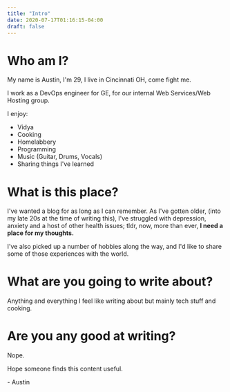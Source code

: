 ```yaml
---
title: "Intro"
date: 2020-07-17T01:16:15-04:00
draft: false
---
```


# Who am I?

My name is Austin, I'm 29, I live in Cincinnati OH, come fight me. 

I work as a DevOps engineer for GE, for our internal Web Services/Web Hosting group.

I enjoy:

- Vidya
- Cooking
- Homelabbery 
- Programming
- Music (Guitar, Drums, Vocals)
- Sharing things I've learned

# What is this place?

I've wanted a blog for as long as I can remember. As I've gotten older, (into my late 20s at the time of writing this), I've struggled with depression, anxiety and a host of other health issues; tldr, now, more than ever, **I need a place for my thoughts.**

I've also picked up a number of hobbies along the way, and I'd like to share some of those experiences with the world. 

# What are you going to write about?

Anything and everything I feel like writing about but mainly tech stuff and cooking. 

# Are you any good at writing? 

Nope. 

Hope someone finds this content useful.

\- Austin

